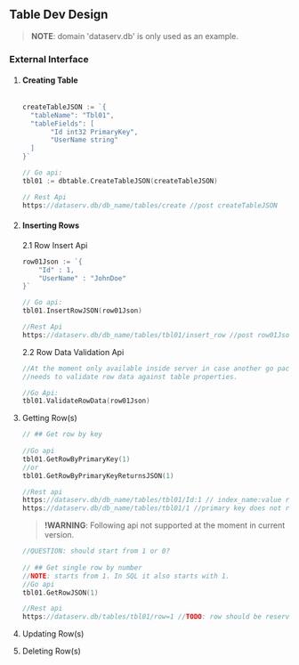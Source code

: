 ## Table Dev Design

> **NOTE**: domain 'dataserv.db' is only used as an example.

### External Interface
1. #### Creating Table
    ```go
   
    createTableJSON := `{
      "tableName": "Tbl01",
      "tableFields": [
           "Id int32 PrimaryKey",
           "UserName string"
      ]
    }`
    
    // Go api:
    tbl01 := dbtable.CreateTableJSON(createTableJSON)
    
    // Rest Api 
    https://dataserv.db/db_name/tables/create //post createTableJSON
    
    ```

2. #### Inserting Rows
    2.1 Row Insert Api
    ```go
   row01Json := `{
        "Id" : 1,
        "UserName" : "JohnDoe"
    }`
   
   // Go api:
   tbl01.InsertRowJSON(row01Json)
   
   //Rest Api
   https://dataserv.db/db_name/tables/tbl01/insert_row //post row01Json
   
    ```
    2.2 Row Data Validation Api
   ```go
   //At the moment only available inside server in case another go package 
   //needs to validate row data against table properties.
   
   //Go Api:
   tbl01.ValidateRowData(row01Json)
   ```
    
3. Getting Row(s)
    ```go
   // ## Get row by key
       
   //Go api
   tbl01.GetRowByPrimaryKey(1)
   //or
   tbl01.GetRowByPrimaryKeyReturnsJSON(1)
   
   //Rest api
   https://dataserv.db/db_name/tables/tbl01/Id:1 // index_name:value representation
   https://dataserv.db/db_name/tables/tbl01/1 //primary key does not require naming
   ```
   > **!WARNING**: Following api not supported at the moment in current version.
   ```go 
   //QUESTION: should start from 1 or 0?
                                                                                                                                                                                                                                                                                             
   // ## Get single row by number
   //NOTE: starts from 1. In SQL it also starts with 1.
   //Go api
   tbl01.GetRowJSON(1) 
   
   //Rest api
   https://dataserv.db/tables/tbl01/row=1 //TODO: row should be reserved word
   ```

4. Updating Row(s)

5. Deleting Row(s)
